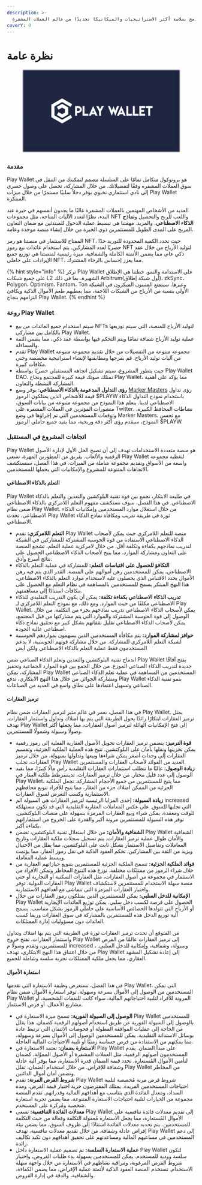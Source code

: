 ```yaml
---
description: >-
  نحن رواد في صناعة منتج ويب 3 المتميز الذي يدمج بسلاسة أكثر الاستراتيجيات والميكانيكا تجديدًا من عالم العملات المشفرة.
coverY: 0
---
```


# نظرة عامة

<figure><img src=".gitbook/assets/Banner.png" alt=""><figcaption></figcaption></figure>

### مقدمة

Play Wallet هو بروتوكول متكامل تمامًا على السلسلة مصمم لتمكينك من التنقل في سوق العملات المشفرة وفقًا لتفضيلاتك. من خلال المشاركة، تحصل على وصول حصري إلى نادي استثماري نخبوي يوفر دخلاً سلبيًا مستمرًا من خلال ميزات Play Wallet المبتكرة.

العديد من الأشخاص المهتمين بالعملات المشفرة غالبًا ما يجدون أنفسهم في حيرة عند البدء، نظرًا لتعدد الآليات المتاحة، مثل مجموعات NFT واللعب للربح والتحصيل و**نماذج الذكاء الاصطناعي**، والمزيد. مهمتنا هي تبسيط عملية الدخول للمبتدئين مع ضمان التعاون المربح على المدى الطويل للمستثمرين ذوي الخبرة من خلال إنشاء منصة موحدة وعامة.

المفتاح للاستثمار في منصتنا هو رمز NFT، حيث تحدد الكمية المحدودة للتوريد حدًا حصريًا لعدد المشاركين. يتم استخدام عائدات بيع رموز NFT لتوليد الأرباح من خلال عقد ذكي عام، مما يضمن الأتمتة الكاملة والشفافية. ميزة رئيسية لمنصتنا هي توزيع جميع الإيرادات على حاملي NFT، مما يعزز إحساس بالرخاء المشترك.

{% hint style="info" %}
تركز Play Wallet على الاستدامة والنمو. خطتنا هي الإطلاق على جميع شبكات L2 الشهيرة، بما في ذلك Arbitrum(أول شبكة إطلاق)، zkSync، Polygon، Optimism، Fantom، Ton وغيرها. سيتمتع المتبنون المبكرون في الشبكة الأولى بنسبة من الأرباح من الشبكات اللاحقة، مما يعطيهم طعم الأموال الذكية ويكافئ التزامهم بنجاح Play Wallet.
{% endhint %}

### روعة Play Wallet

* سيتم استخدام جميع العائدات من بيع NFTs لتوليد الأرباح للمنصة، التي سيتم توزيعها بالكامل بين مشاركي Play Wallet.
* عملية توليد الأرباح شفافة تمامًا ويتم التحكم فيها بواسطة عقد ذكي، مما يضمن الثقة والمساءلة.
* تقدم Play Wallet مجموعة متنوعة من التفضيلات من خلال تقديم مجموعة متنوعة من آليات توليد الأرباح. قم بمزجها ومطابقتها لإنشاء استراتيجية مخصصة وجني مكافآت كبيرة.
* حيث يتطور المشروع، سيتم تشكيل اتجاهه المستقبلي حصريًا بواسطة Play Wallet DAO. تمتلك صوتك قيمة كبيرة للمجتمع ونجاح Play Wallet، مما يؤكد على أهمية المشاركة النشطة والتعاون.
* **رؤى التداول المدعومة بالذكاء الاصطناعي**: يوفر وضع [Marker Masters](play-to-earn/play-modes/market-masters/) رؤى تداول قيمة للأشخاص الذين يمتلكون الرموز $PLAYW باستخدام نموذج التداول الذكاء الاصطناعي لدينا. يتعلم هذا النموذج من مجموعة متنوعة من بيانات السوق، منشورات المؤثرين في العملات المشفرة على Twitter، نشاطات المحافظ الكبيرة، وتوقعات المستخدمين التي تم إجراؤها في وضع Marker Masters. مع تحسن النموذج، سيقدم رؤى أكثر دقة وربحية، مما يفيد جميع حاملي الرموز $PLAYW.

### اتجاهات المشروع في المستقبل

Play Wallet هو منصة متعددة الاستخدامات تهدف إلى أن تصبح الحل الأول لإدارة الأصول الرقمية والألعاب. بفريق من المطورين المهرة، تسعى Play Wallet لتغطية مجموعة واسعة من الأسواق وتقديم مجموعة شاملة من الميزات. في هذا الفصل، سنستكشف الاتجاهات المتنوعة للمشروع والإمكانيات التي يحملها للمستخدمين.

#### التعلم بالذكاء الاصطناعي

Play Wallet في طليعة الابتكار، تجمع بين قوة تقنية البلوكشين والتعدين والتعلم بالذكاء الاصطناعي. في هذا الفصل، سوف نستكشف مفهوم التعلم اللامركزي بالذكاء الاصطناعي ضمن نظام Play Wallet. من خلال استغلال موارد المستخدمين وإمكانيات الذكاء الاصطناعي، تحدث Play Wallet ثورة في طريقة تدريب ومكافأة نماذج الذكاء الاصطناعي.

* **التعلم اللامركزي:** تقدم Play Wallet منصة للتعلم اللامركزي حيث يمكن لأصحاب الذكاء الاصطناعي الاستفادة من قوة الحوسبة المشتركة للمشاركين في الشبكة لتدريب نماذجهم بكفاءة وتكلفة أقل. من خلال لامركزية عملية التعلم، تشجع المنصة على التعاون ومشاركة الموارد، مما يتيح لأصحاب الذكاء الاصطناعي الحصول على نتائج أسرع وأدق.
* **التكافؤ للحصول على اقتباسات التعلم:** للمشاركة في عملية التعلم بالذكاء الاصطناعي، يمكن للمستخدمين رهن أموالهم على المنصة. القدر الذي يتم فيه رهن الأموال يحدد الاقتباس الذي يحصلون عليه لاستخدام موارد التعلم بالذكاء الاصطناعي. هذا النهج المبتكر يسمح للمستخدمين بالمساهمة في نظام التعلم مع الحصول على مكافآت استنادًا إلى مساهمتهم.
* **تدريب الذكاء الاصطناعي بكفاءة تكلفة:** يمكن أن يكون التدريب التقليدي للذكاء الاصطناعي مكلفًا من حيث الموارد. ومع ذلك، مع نموذج التعلم اللامركزي لـ Play Wallet، يمكن لأصحاب الذكاء الاصطناعي تدريب نماذجهم بجزء من التكلفة. من خلال الوصول إلى قوة الحوسبة المشتركة والموارد التي يتم مشاركتها من قبل المجتمع، يمكن لأصحاب الذكاء الاصطناعي تقليل نفقاتهم بشكل كبير مع تحقيق نماذج ذكاء اصطناعي عالية الجودة.
* **حوافز لمشاركة الموارد:** يتم مكافأة المستخدمين الذين يسهمون بمواردهم الحوسبية لشبكة التعلم اللامركزي للمشاركة. من خلال مشاركة قوتهم الحوسبية، لا يدعم المستخدمون فقط عملية التعلم بالذكاء الاصطناعي ولكن أيض

اندماج تقنية البلوكتشين والتعدين وتعلم الذكاء الصناعي ضمن Play Wallet يفتح آفاقًا جديدة لتدريب الذكاء الصناعي الموزع. من خلال الجمع بين قوة الموارد الجماعية وتحفيز المشاركة، تمكن Play Wallet المستخدمين من المساهمة في عملية تعلم الذكاء الصناعي ومشاركة الجوائز. من خلال هذا النهج الابتكاري، تدفع Play Wallet بنمو تقنية الذكاء الصناعي وتسهيل اعتمادها على نطاق واسع في العديد من الصناعات.

#### ترميز العقارات

في هذا الفصل، نغمر في عالم مثير لترميز العقارات ضمن نظام Play Wallet. يمثل ترميز العقارات ابتكارًا رائدًا يحول الطريقة التي يتم بها امتلاك وتداول واستثمار العقارات. تهدف Play Wallet إلى فتح الإمكانيات الهائلة لترميز أصول العقارات، مما يجعلها أكثر وصولًا وسيولة وشمولًا للمستثمرين.

* **قوة الترميز:** يتضمن ترميز العقارات تحويل الأصول العقارية الفعلية إلى رموز رقمية يمكن تخزينها ونقلها بأمان على البلوكتشين. تتيح هذه العملية الملكية الجزئية، وتقسيم العقارات إلى وحدات أصغر يمكن شراءها وبيعها وتداولها بسهولة. من خلال ترميز العقارات، تجلب Play Wallet العديد من الفوائد لأصحاب العقارات والمستثمرين.
* **زيادة الوصول:** غالبًا ما تتطلب استثمارات العقارات التقليدية رأس مالًا كبيرًا، مما يقيد الوصول إلى عدد قليل مختار. من خلال ترميز العقارات، تديمقرطط ملكية العقار في Play Wallet، مما يتيح للمستثمرين من جميع الأحجام المشاركة. تجعل الملكية الجزئية من الممكن امتلاك جزء من العقار، مما يتيح للأفراد تنويع محافظهم الاستثمارية وكسب التعرض لسوق العقارات.
* **زيادة السيولة:** إحدى المزايا الرئيسية لترميز العقارات هي السيولة الم increased التي تجلبها للسوق. على عكس المعاملات العقارية التقليدية التي قد تكون مستهلكة للوقت ومعقدة، يمكن شراء وبيع العقارات المرمزة بسهولة على منصات البلوكتشين. توفر هذه السيولة للمستثمرين مرونة أكبر والقدرة على الخروج من استثماراتهم بكفاءة أكبر.
* **الشفافية والأمان:** من خلال استغلال تقنية البلوكتشين، تضمن Play Wallet الشفافية والأمان طوال عملية ترميز العقارات. يتم تسجيل سجلات ملكية العقارات وتاريخ المعاملات وتفاصيل الاستثمار بشكل ثابت على البلوكتشين، مما يقلل من الاحتيال ويزيد من الثقة بين المشاركين. تحكم العقود الذكية في نقل رموز العقار، مما يؤتمت ويبسط عملية المعاملة.
* **فوائد الملكية الجزئية:** تسمح الملكية الجزئية للمستثمرين بتنويع حيازاتهم العقارية من خلال شراء الرموز من ممتلكات مختلفة. توزع هذه التنوع المخاطر وتمكن الأفراد من الاستثمار في مجموعة من أصول العقارات، مثل العقارات السكنية أو التجارية أو حتى العقارات الدولية. توفر Play Wallet منصة سهلة الاستخدام للمستثمرين لاستكشاف واختيار العقارات المرمزة التي تتماشى مع أهدافهم الاستثمارية.
* **الإمكانية للدخل السلبي:** يمكن للمستثمرين الذين يمتلكون رموز العقارات من خلال Play Wallet الحصول على فرصة لكسب دخل سلبي. يمكن توزيع العائدات الإيجارية أو الأرباح التي تتولدها الخصائص الأساسية على حاملي الرموز بشكل متناسب. يسمح آلية توزيع الدخل هذه للمستثمرين بالمشاركة في سوق العقارات وربما كسب العائدات دون مسؤوليات إدارة الممتلكات.

من المتوقع أن تحدث ترميز العقارات ثورة في الطريقة التي يتم بها امتلاك وتداول واستثمار العقارات. تفتح خروج Play Wallet إلى ترميز العقارات عالمًا من الفرص للمستثمرين، وتقدم وصولًا م increased ، وسيولة، وشفافية، وإمكانية للدخل السلبي. من خلال اعتناق هذا النهج الابتكاري، تهدف Play Wallet إلى إعادة تشكيل المشهد العقاري، مما يجعل ملكية الممتلكات تجربة سلسة وشاملة للجميع.

#### استعارة الأموال

في هذا الفصل، نستعرض وظيفة الاستعارة التي تقدمها Play Wallet، التي تمكن المستخدمين من الوصول إلى الأموال بسرعة وسهولة. توفر استعارة الأموال ضمن نظام Play Wallet المرونة للأفراد لتلبية احتياجاتهم المالية، سواء كانت للنفقات الشخصية، أو مشاريع الأعمال، أو فرص الاستثمار.

* **الوصول إلى السيولة الفورية:** تسمح ميزة الاستعارة في Play Wallet للمستخدمين بالوصول إلى السيولة الفورية عن طريق استخدام أصولهم الرقمية كضمان. هذا يقلل من الحاجة إلى عمليات الموافقة المطولة أو فحوصات الائتمان التي ترتبط عادة بوسائل الاستدانة التقليدية. يمكن للمستخدمين الوصول إلى الأموال بسرعة وسهولة، مما يمكنهم من الاستفادة من فرص حساسة زمنيًا أو تلبية الاحتياجات المالية العاجلة.
* **الاستعارة بضمان:** تعتمد الاستعارة في Play Wallet على مبدأ الضمان. يقدم المستخدمون أصولهم الرقمية، مثل العملات المشفرة أو الأصول المموَّلة، كضمان لتأمين الأموال المُستعارة. تحدد قيمة الضمان قدرة الاستعارة، مما يوفر آلية عادلة وشفافة للإقراض. من خلال استخدام الضمان، تقلل Play Wallet من المخاطر وتضمن أمان أموال الدائنين.
* **شروط القرض المرنة:** تقدم Play Wallet شروط قرض مرنة مُخصصة لتلبية احتياجات المستخدمين الفريدة. يمتلك المقترضون حرية اختيار قيمة القرض، ومدة السداد، ومعدل الفائدة الذي يتناسب مع أهدافهم المالية وقدراتهم. تقدم المنصة مجموعة من الخيارات لتلبية احتياجات الاستعارة المتنوعة، مما يضمن تجربة استعارة شخصية ومُركزة على المستخدم.
* **معدلات الفائدة التنافسية:** تسعى Play Wallet إلى تقديم معدلات فائدة تنافسية على الأموال المُستعارة، مما يجعل الاستعارة مُعقولة التكلفة وفعالة من حيث التكلفة للمستخدمين. يتم تحديد معدلات الفائدة استنادًا إلى ظروف السوق، مما يضمن بيئة إقراض عادلة وشفافة. من خلال تقديم معدلات تنافسية، تهدف Play Wallet إلى دعم المستخدمين في مساعيهم المالية ومساعدتهم على تحقيق أهدافهم دون تكبد تكاليف زائدة.
* **عملية الاستعارة السلسة:** تم تصميم عملية الاستعارة داخل Play Wallet لتكون سلسة وودية للمستخدم. يمكن للمستخدمين بسهولة بدء طلبات القروض، واختيار شروط القرض المرغوبة، ومراقبة نشاطهم في الاستعارة من خلال واجهة سهلة الاستخدام. تستخدم المنصة العقود الذكية لأتمتة عملية الإقراض، مما يضمن الكفاءة، والشفافية، والدقة في إدارة القروض.
